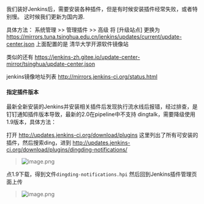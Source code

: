 我们装好Jenkins后，需要安装各种插件，但是有时候安装插件经常失败，或者特别慢。
这时候我们更新为国内源.

具体方法：
系统管理 >> 管理插件 >> 高级
将 [升级站点] 更换为
https://mirrors.tuna.tsinghua.edu.cn/jenkins/updates/current/update-center.json
上面配置的是 清华大学开源软件镜像站

类似的还有 https://jenkins-zh.gitee.io/update-center-mirror/tsinghua/update-center.json

jenkins镜像地址列表
http://mirrors.jenkins-ci.org/status.html


#### 指定插件版本
最新全新安装的Jenkins并安装相关插件后发现执行流水线后报错，经过排查，是钉钉通知插件版本导致，最新的2.0在pipeline中不支持
dingtalk，需要降级使用1.9版本，具体方法：

打开 http://updates.jenkins-ci.org/download/plugins
这里列出了所有可安装的插件，然后搜索ding，进到 http://updates.jenkins-ci.org/download/plugins/dingding-notifications/

> ![image.png](https://hexo-blog.pek3b.qingstor.com/images/8927A9AE-180C-46C9-B454-9C249E0F3AB8.png)

点1.9下载，得到文件`dingding-notifications.hpi`
然后回到Jenkins插件管理页面上传

> ![image.png](https://hexo-blog.pek3b.qingstor.com/images/A7167A31-ABF0-4B28-A260-BCDE48311634.png)

